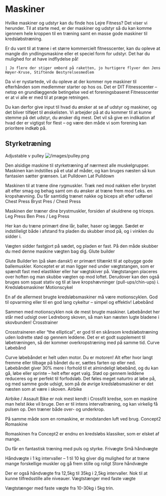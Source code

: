 # Maskiner
Hvilke maskiner og udstyr kan du finde hos Lejre Fitness? Det viser vi herunder. Til at starte med, er der maskiner og udstyr så du kan komme igennem hele kroppen til en træning samt en masse gode maskiner til kredsløbstræning.

Er du vant til at træne i et større kommercielt fitnesscenter, kan du opleve at mangle din yndlingsmaskine eller et speciel form for udstyr.
Det har du mulighed for at have indflydelse på!

`| Jo flere der stiger ombord på raketten, jo hurtigere flyver den
Jens Høyer-Kruse, Stiftende Bestyrelsesmedlem`

Da vi er nystartede, vil du opleve at der kommer nye maskiner til efterhånden som medlemmer starter op hos os. Det er DIT Fitnesscenter – netop en grundlæggende betingelse ved et foreningsbaseret Fitnesscenter er at vi alle er med til at præge retningen.

Du kan derfor give input til hvad du ønsker at se af udstyr og maskiner, og det bliver tilføjet til ønskelisten. Vi arbejder på at du kommer til at kunne stemme på det udstyr, du ønsker dig mest. Det vil så give en indikation af hvad der er vigtigst for flest – og være den måde vi som forening kan prioritere indkøb på.

## Styrketræning

Adjustable v pulley ![/images/pulley.png](/static/images/adjustable-v-pulley-500x509.png "pulley")


Den alsidige maskine til styrketræning af nærmest alle muskelgrupper. Maskinen kan indstilles på et utal af måder, og kan bruges næsten så kun fantasien sætter grænsen.
Lat Pulldown
Lat Pulldown

Maskinen til at træne dine rygmuskler. Træk ned mod nakken eller brystet alt efter smag og behag samt om du ønsker at træne frem mod f.eks. en kropshævning.
Du får samtidig trænet nakke og biceps alt efter udførsel
Chest Press
Bryst Pres / Chest Press

Maskinen der træner dine brystmuskler, forsiden af skuldrene og triceps.
Leg Press
Ben Pres / Leg Press

Her kan du træne primært dine lår, baller, haser og lægge.
Sædet er indstilleligt både i afstand fra pladen du skubber imod på, og i vinklen du sidder i.

Vægten sidder fastgjort på sædet, og pladen er fast. På den måde skubber du med denne maskine vægten bag dig.
Glute builder

Glute Builder’en (på skøn dansk!) er primært tiltænkt til at opbygge gode ballemuskler. Konceptet er at man ligger ned under vægtstangen, som er spændt fast med elastikker eller har vægtskiver på. Vægtstangen placeres over hoften og man skubbe vægten op mod loftet.
Derudover kan den også bruges som squat stativ og til at lave kropshævninger (pull-ups/chin-ups) i.
Kredsløbsmaskiner
Motionscykel

En af de allermest brugte kredsløbsmaskiner må være motionscyklen. God til opvarming eller til en god lang cykeltur – simpel og effektiv!
Løbebånd

Sammen med motionscyklen nok de mest brugte maskiner. Løbebåndet her står med udsigt over Ledreborg skoven, så man kan næsten lugte bladene i skovbunden!
Crosstrainer

Crosstraineren eller “the elliptical”, er god til en skånsom kredsløbstræning uden lodrette stød op gennem leddene.
Det er et godt supplement til løbetræningen, så der kommer overkropstræning med på samme tid.
Curve Løbebånd

Curve løbebåndet er helt uden motor. Du er motoren!
Alt efter hvor langt fremme eller tilbage på båndet du er, sættes farten op eller ned.
Løbebåndet giver 30% mere i forhold til et almindeligt løbebånd, og du kan gå, løbe eller sprinte – helt efter eget valg.
Stød op gennem leddene reduceres og er perfekt til forfodsløb.
Det føles meget naturtro at løbe på, og med samme gode udsigt, som på de øvrige kredsløbsmaskiner er det næsten som at være i skoven.
Airbike

Airbike / Assault Bike er nok mest kendt i Crossfit kredse, som en maskine man helst ikke vil bruge. Den er til intens intervaltræning, og kan virkelig få pulsen op.
Den træner både over- og underkrop.

På samme måde som en romaskine, er modstanden luft ved brug.
Concept2 Romaskine

Romaskinen fra Concept2 er endnu en kredsløbs klassiker, som er elsket af mange.

Du får en fantastisk træning med puls og styrke.
Frivægte
Små håndvægte

Håndvægte i 1 kg intervaller – 1 til 10 kg giver dig mulighed for at træne mange forskellige muskler og gå frem stille og roligt
Store håndvægte

Der er også håndvægte fra 12,5kg til 35kg i 2,5kg intervaller. Nok til at kunne tilfredsstille alle niveauer.
Vægtstænger med faste vægte

Vægtstænger med faste vægte fra 10-30kg i 5kg trin.